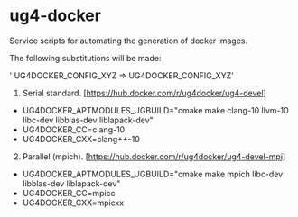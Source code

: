 # ug4-docker
Service scripts for automating the generation of docker images.

The following substitutions will be made:

' UG4DOCKER_CONFIG_XYZ => UG4DOCKER_CONFIG_XYZ' 

1. Serial standard. [https://hub.docker.com/r/ug4docker/ug4-devel]

* UG4DOCKER_APTMODULES_UGBUILD="cmake make clang-10 llvm-10 libc-dev libblas-dev liblapack-dev"
* UG4DOCKER_CC=clang-10
* UG4DOCKER_CXX=clang++-10

2. Parallel (mpich). [https://hub.docker.com/r/ug4docker/ug4-devel-mpi]

* UG4DOCKER_APTMODULES_UGBUILD="cmake make mpich libc-dev libblas-dev liblapack-dev"
* UG4DOCKER_CC=mpicc
* UG4DOCKER_CXX=mpicxx
